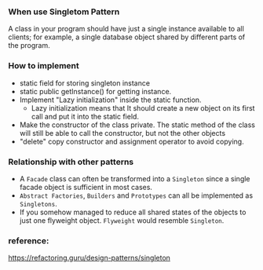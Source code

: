 ### When use Singletom Pattern
A class in your program should have just a single instance available to all clients; for example, a single database object shared by different parts of the program.

### How to implement
- static field for storing singleton instance
- static public getInstance() for getting instance.
- Implement "Lazy initialization" inside the static function. 
  - Lazy initialization means that It should create a new object on its first call and put it into the static field.
- Make the constructor of the class private. The static method of the class will still be able to call the constructor, but not the other objects
- "delete" copy constructor and assignment operator to avoid copying.

### Relationship with other patterns
- A `Facade` class can often be transformed into a `Singleton` since a single facade object is sufficient in most cases.
- `Abstract Factories`, `Builders` and `Prototypes` can all be implemented as `Singletons`.
- If you somehow managed to reduce all shared states of the objects to just one flyweight object. `Flyweight` would resemble `Singleton`.

### reference:
https://refactoring.guru/design-patterns/singleton